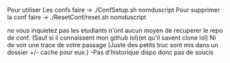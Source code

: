 

Pour utiliser Les confs faire -> ./ConfSetup.sh nomduscript
Pour supprimer la conf faire -> ./ResetConf/reset.sh nomduscript

ne vous inquietez pas les etudiants n'ont aucun moyen de recuperer le repo de conf. (Sauf si il connaissent mon github lol)(et qu'il savent clone lol)
Ni de voir une trace de votre passage (Juste des petits truc sont mis dans un dossier +/- cache pour eux.)
-Pas d'historique dispo donc pas de soucis
